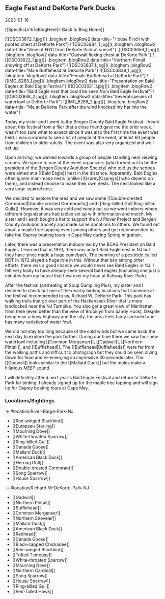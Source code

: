 
## Eagle Fest and DeKorte Park Ducks
2023-01-16

[[SpecificLinkToBlogHere|< Back to Blog Home]]

![[DSC03672_1.jpg]]{ .blogItem .blogRow2 data-title="House Finch with poofed chest at DeKorte Park"}
![[DSC03984_1.jpg]]{ .blogItem .blogRow2 data-title="View of NYC from DeKorte Park at sunset"}
![[DSC03856_1.jpg]]{ .blogItem .blogRow2 data-title="Gadwall flexing chest at DeKorte Park"}
![[DSC03922_1.jpg]]{ .blogItem .blogRow2 data-title="Northern Pintail showing off at DeKorte Park"}
![[DSC03837_1.jpg]]{ .blogItem .blogRow2 data-title="Male Bufflehead at DeKorte Park"}
![[DSC03839_1.jpg]]{ .blogItem .blogRow2 data-title="Female Bufflehead at DeKorte Park"}
![[IMG_6268_1.jpg]]{ .blogItem .blogRow2 data-title="Presentation on Bald Eagles at Bald Eagle Festival"}
![[DSC03631_1.jpg]]{ .blogItem .blogRow2 data-title="Bald Eagle nest that could be seen from Bald Eagle Festival"}
![[DSC03868_2.jpg]]{ .blogItem .blogRow2 data-title="Several species of waterfowl at DeKorte Park"}
![[IMG_6286_2.jpg]]{ .blogItem .blogRow2 data-title="Me at DeKorte Park after the wind knocked my hat into the water"}

Today my sister and I went to the Bergen County Bald Eagle Festival. I heard about this festival from a flier that a close friend gave me the prior week. I wasn't too sure what to expect since it was also the first time the event was held. I was surprised to see a lot of people at the event, at least 60 people from children to older adults. The event was also very organized and well set up.

Upon arriving, we walked towards a group of people standing near viewing scopes. We spoke to one of the event organizers (who turned out to be the president of the Bergen County Audubon Society) who told us the scopes were aimed at a [[Bald Eagle]] nest in the distance. Apparently, Bald Eagles often ignore man-made nests (unlike [[Osprey|Ospreys]] who depend on them), and instead choose to make their own nests. The nest looked like a very large squirrel nest.

We decided to explore the area and we saw some [[Double-crested Cormorant|Double-crested Cormorants]] and [[Ring-billed Gull|Ring-billed Gulls]]. However, it was very cold and windy out so we went indoors where different organizations had tables set up with information and merch. My sister and I each bought a hat to support the NJ Plover Project and Bergen County Audubon Society and made some donations to others. We found out about a maple tree tapping event among others and got recommended to take the Osprey boating tours in Cape May during Spring migration.

Later, there was a presentation indoors led by the BCAS President on Bald Eagles. I learned that in 1970, there was only 1 Bald Eagle nest in NJ but they have since made a huge comeback. The banning of a pesticide called DDT in 1972 played a huge role in this. Without that ban among other efforts, there was a good chance we would never see Bald Eagles in NJ. I felt very lucky to have already seen several bald eagles (including one just 5 minutes from my house that flew over my head at Rahway River Park).

After the festival (and eating at Soup Dumpling Plus), my sister and I decided to check out one of the nearby birding locations that someone at the festival recommended to us, Richard W. DeKorte Park. This park has walking trails that go over part of the Hackensack River that is more landlocked near the NJ Turnpike. You also get a great view of Manhattan from here (even better than the view of Brooklyn from Sandy Hook). Despite being near a busy highway and the city, the area feels fairly secluded and has many varieties of water fowl.

We did not stay too long because of the cold winds but we came back the next day to explore the park further. During our time there we saw four new waterfowl including [[Common Merganser]], [[Gadwall]], [[Northern Pintail]], and [[Bufflehead]]. The [[Bufflehead|Buffleheads]] were far from the walking paths and difficult to photograph but they could be seen diving down for food and re-emerging an impressive 30 seconds later. The [[Gadwall]] looks similar to the [[Mallard Duck]] but the males make a hilarious [*MEEP* sound](https://www.youtube.com/watch?v=BaSk24DhUjc).

I will definitely attend next year's Bald Eagle Festival and return to DeKorte Park for birding. I already signed up for the maple tree tapping and will sign up for Osprey boating tours at Cape May. 


### Locations/Sightings

-> #location/River-Barge-Park-NJ

- [[Red-winged Blackbird]]
- [[European Starling]]
- [[Mourning Dove]]
- [[White-throated Sparrow]]
- [[Ring-billed Gull]]
- [[Canada Goose]]
- [[Mallard Duck]]
- [[American Black Duck]]
- [[Herring Gull]]
- [[Double-crested Cormorant]]
- [[Song Sparrow]]
- [[House Sparrow]]

-> #location/Richard-W-DeKorte-Park-NJ

- [[Gadwall]]
- [[Northern Pintail]]
- [[Bufflehead]]
- [[Common Merganser]]
- [[Northern Shoveler]]
- [[Mallard Duck]]
- [[American Black Duck]]
- [[Redhead]]
- [[Canada Goose]]
- [[Black-capped Chickadee]]
- [[Red-winged Blackbird]]
- [[Tufted Titmouse]]
- [[White-throated Sparrow]]
- [[Mourning Dove]]
- [[Northern Cardinal]]
- [[Song Sparrow]]
- [[House Sparrow]]
- [[Ring-billed Gull]]
- [[Red-Tailed Hawk]]
